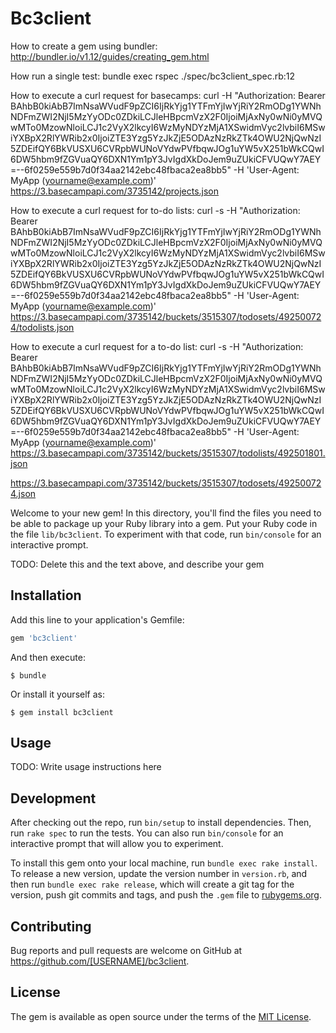 # Bc3client

How to create a gem using bundler:
http://bundler.io/v1.12/guides/creating_gem.html

How run a single test: 
bundle exec rspec ./spec/bc3client_spec.rb:12

How to execute a curl request for basecamps:
curl -H "Authorization: Bearer BAhbB0kiAbB7ImNsaWVudF9pZCI6IjRkYjg1YTFmYjIwYjRiY2RmODg1YWNhNDFmZWI2NjI5MzYyODc0ZDkiLCJleHBpcmVzX2F0IjoiMjAxNy0wNi0yMVQwMTo0MzowNloiLCJ1c2VyX2lkcyI6WzMyNDYzMjA1XSwidmVyc2lvbiI6MSwiYXBpX2RlYWRib2x0IjoiZTE3Yzg5YzJkZjE5ODAzNzRkZTk4OWU2NjQwNzI5ZDEifQY6BkVUSXU6CVRpbWUNoVYdwPVfbqwJOg1uYW5vX251bWkCQwI6DW5hbm9fZGVuaQY6DXN1Ym1pY3JvIgdXkDoJem9uZUkiCFVUQwY7AEY=--6f0259e559b7d0f34aa2142ebc48fbaca2ea8bb5" -H 'User-Agent: MyApp (yourname@example.com)' https://3.basecampapi.com/3735142/projects.json

How to execute a curl request for to-do lists:
curl -s -H "Authorization: Bearer BAhbB0kiAbB7ImNsaWVudF9pZCI6IjRkYjg1YTFmYjIwYjRiY2RmODg1YWNhNDFmZWI2NjI5MzYyODc0ZDkiLCJleHBpcmVzX2F0IjoiMjAxNy0wNi0yMVQwMTo0MzowNloiLCJ1c2VyX2lkcyI6WzMyNDYzMjA1XSwidmVyc2lvbiI6MSwiYXBpX2RlYWRib2x0IjoiZTE3Yzg5YzJkZjE5ODAzNzRkZTk4OWU2NjQwNzI5ZDEifQY6BkVUSXU6CVRpbWUNoVYdwPVfbqwJOg1uYW5vX251bWkCQwI6DW5hbm9fZGVuaQY6DXN1Ym1pY3JvIgdXkDoJem9uZUkiCFVUQwY7AEY=--6f0259e559b7d0f34aa2142ebc48fbaca2ea8bb5" -H 'User-Agent: MyApp (yourname@example.com)' https://3.basecampapi.com/3735142/buckets/3515307/todosets/492500724/todolists.json

How to execute a curl request for a to-do list:
curl -s -H "Authorization: Bearer BAhbB0kiAbB7ImNsaWVudF9pZCI6IjRkYjg1YTFmYjIwYjRiY2RmODg1YWNhNDFmZWI2NjI5MzYyODc0ZDkiLCJleHBpcmVzX2F0IjoiMjAxNy0wNi0yMVQwMTo0MzowNloiLCJ1c2VyX2lkcyI6WzMyNDYzMjA1XSwidmVyc2lvbiI6MSwiYXBpX2RlYWRib2x0IjoiZTE3Yzg5YzJkZjE5ODAzNzRkZTk4OWU2NjQwNzI5ZDEifQY6BkVUSXU6CVRpbWUNoVYdwPVfbqwJOg1uYW5vX251bWkCQwI6DW5hbm9fZGVuaQY6DXN1Ym1pY3JvIgdXkDoJem9uZUkiCFVUQwY7AEY=--6f0259e559b7d0f34aa2142ebc48fbaca2ea8bb5" -H 'User-Agent: MyApp (yourname@example.com)' https://3.basecampapi.com/3735142/buckets/3515307/todolists/492501801.json


https://3.basecampapi.com/3735142/buckets/3515307/todosets/492500724.json

Welcome to your new gem! In this directory, you'll find the files you need to be able to package up your Ruby library into a gem. Put your Ruby code in the file `lib/bc3client`. To experiment with that code, run `bin/console` for an interactive prompt.

TODO: Delete this and the text above, and describe your gem

## Installation

Add this line to your application's Gemfile:

```ruby
gem 'bc3client'
```

And then execute:

    $ bundle

Or install it yourself as:

    $ gem install bc3client

## Usage

TODO: Write usage instructions here

## Development

After checking out the repo, run `bin/setup` to install dependencies. Then, run `rake spec` to run the tests. You can also run `bin/console` for an interactive prompt that will allow you to experiment.

To install this gem onto your local machine, run `bundle exec rake install`. To release a new version, update the version number in `version.rb`, and then run `bundle exec rake release`, which will create a git tag for the version, push git commits and tags, and push the `.gem` file to [rubygems.org](https://rubygems.org).

## Contributing

Bug reports and pull requests are welcome on GitHub at https://github.com/[USERNAME]/bc3client.


## License

The gem is available as open source under the terms of the [MIT License](http://opensource.org/licenses/MIT).

